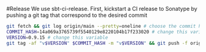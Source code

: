 #Release
We use sbt-ci-release.
First, kickstart a CI release to Sonatype by pushing a git tag that correspond to the desired commit

```bash
git fetch && git log origin/main --pretty=oneline # choose the commit hash you want to tag
COMMIT_HASH=14a069a3765739f5540129e8220104b17f233020 # change this variable
VERSION=0.9.15 # change this variable
git tag -af "v$VERSION" $COMMIT_HASH -m "v$VERSION" && git push -f origin v$VERSION
```

